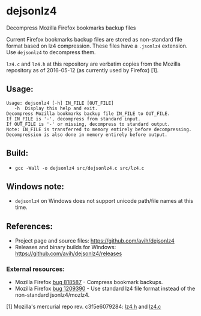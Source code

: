 # dejsonlz4
Decompress Mozilla Firefox bookmarks backup files

Current Firefox bookmarks backup files are stored as non-standard file format
based on lz4 compression. These files have a `.jsonlz4` extension. Use
`dejsonlz4` to decompress them.

`lz4.c` and `lz4.h` at this repository are verbatim copies from the Mozilla
repository as of 2016-05-12 (as currently used by Firefox) [1].

## Usage:
```
Usage: dejsonlz4 [-h] IN_FILE [OUT_FILE]
   -h  Display this help and exit.
Decompress Mozilla bookmarks backup file IN_FILE to OUT_FILE.
If IN_FILE is '-', decompress from standard input.
If OUT_FILE is '-' or missing, decompress to standard output.
Note: IN_FILE is transferred to memory entirely before decompressing.
Decompression is also done in memory entirely before output.
```

## Build:
- `gcc -Wall -o dejsonlz4 src/dejsonlz4.c src/lz4.c`

## Windows note:
- `dejsonlz4` on Windows does not support unicode path/file names at this time.

## References:
- Project page and source files: https://github.com/avih/dejsonlz4
- Releases and binary builds for Windows: https://github.com/avih/dejsonlz4/releases

### External resources:
- Mozilla Firefox
[bug 818587]( https://bugzilla.mozilla.org/show_bug.cgi?id=818587 ) - Compress
bookmark backups.
- Mozilla Firefox
[bug 1209390]( https://bugzilla.mozilla.org/show_bug.cgi?id=1209390 ) - Use
standard lz4 file format instead of the non-standard jsonlz4/mozlz4.

[1] Mozilla's mercurial repo rev. c3f5e6079284:
[lz4.h]( http://hg.mozilla.org/mozilla-central/file/c3f5e6079284/mfbt/lz4.h )
and [lz4.c]( http://hg.mozilla.org/mozilla-central/file/c3f5e6079284/mfbt/lz4.c )
